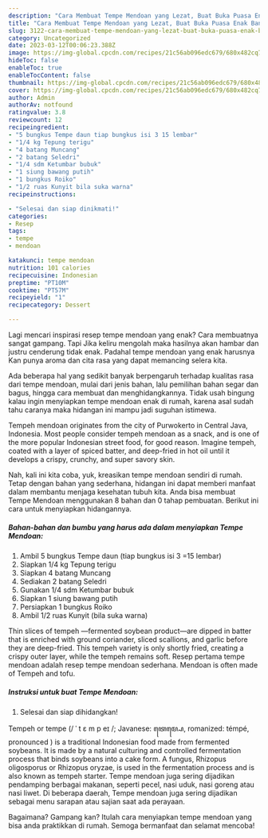 ```yaml
---
description: "Cara Membuat Tempe Mendoan yang Lezat, Buat Buka Puasa Enak Banget"
title: "Cara Membuat Tempe Mendoan yang Lezat, Buat Buka Puasa Enak Banget"
slug: 3122-cara-membuat-tempe-mendoan-yang-lezat-buat-buka-puasa-enak-banget
category: Uncategorized
date: 2023-03-12T00:06:23.388Z
image: https://img-global.cpcdn.com/recipes/21c56ab096edc679/680x482cq70/tempe-mendoan-foto-resep-utama.jpg
hideToc: false
enableToc: true
enableTocContent: false
thumbnail: https://img-global.cpcdn.com/recipes/21c56ab096edc679/680x482cq70/tempe-mendoan-foto-resep-utama.jpg
cover: https://img-global.cpcdn.com/recipes/21c56ab096edc679/680x482cq70/tempe-mendoan-foto-resep-utama.jpg
author: Admin
authorAv: notfound
ratingvalue: 3.8
reviewcount: 12
recipeingredient:
- "5 bungkus Tempe daun tiap bungkus isi 3 15 lembar"
- "1/4 kg Tepung terigu"
- "4 batang Muncang"
- "2 batang Seledri"
- "1/4 sdm Ketumbar bubuk"
- "1 siung bawang putih"
- "1 bungkus Roiko"
- "1/2 ruas Kunyit bila suka warna"
recipeinstructions:

- "Selesai dan siap dinikmati!"
categories:
- Resep
tags:
- tempe
- mendoan

katakunci: tempe mendoan 
nutrition: 101 calories
recipecuisine: Indonesian
preptime: "PT10M"
cooktime: "PT57M"
recipeyield: "1"
recipecategory: Dessert

---
```



Lagi mencari inspirasi resep tempe mendoan yang enak? Cara membuatnya sangat gampang. Tapi Jika keliru mengolah maka hasilnya akan hambar dan justru cenderung tidak enak. Padahal tempe mendoan yang enak harusnya Kan punya aroma dan cita rasa yang dapat memancing selera kita.


Ada beberapa hal yang sedikit banyak berpengaruh terhadap kualitas rasa dari tempe mendoan, mulai dari jenis bahan, lalu pemilihan bahan segar dan bagus, hingga cara membuat dan menghidangkannya. Tidak usah bingung kalau ingin menyiapkan tempe mendoan enak di rumah, karena asal sudah tahu caranya maka hidangan ini mampu jadi suguhan istimewa.

Tempeh mendoan originates from the city of Purwokerto in Central Java, Indonesia. Most people consider tempeh mendoan as a snack, and is one of the more popular Indonesian street food, for good reason. Imagine tempeh, coated with a layer of spiced batter, and deep-fried in hot oil until it develops a crispy, crunchy, and super savory skin.


Nah, kali ini kita coba, yuk, kreasikan tempe mendoan sendiri di rumah. Tetap dengan bahan yang sederhana, hidangan ini dapat memberi manfaat dalam membantu menjaga kesehatan tubuh kita. Anda bisa membuat Tempe Mendoan menggunakan 8 bahan dan 0 tahap pembuatan. Berikut ini cara untuk menyiapkan hidangannya.

<!--inarticleads1-->

##### Bahan-bahan dan bumbu yang harus ada dalam menyiapkan Tempe Mendoan:

1. Ambil 5 bungkus Tempe daun (tiap bungkus isi 3 =15 lembar)
1. Siapkan 1/4 kg Tepung terigu
1. Siapkan 4 batang Muncang
1. Sediakan 2 batang Seledri
1. Gunakan 1/4 sdm Ketumbar bubuk
1. Siapkan 1 siung bawang putih
1. Persiapkan 1 bungkus Roiko
1. Ambil 1/2 ruas Kunyit (bila suka warna)


Thin slices of tempeh —fermented soybean product—are dipped in batter that is enriched with ground coriander, sliced scallions, and garlic before they are deep-fried. This tempeh variety is only shortly fried, creating a crispy outer layer, while the tempeh remains soft. Resep pertama tempe mendoan adalah resep tempe mendoan sederhana. Mendoan is often made of Tempeh and tofu. 

<!--inarticleads2-->

##### Instruksi untuk buat Tempe Mendoan:


1. Selesai dan siap dihidangkan!

Tempeh or tempe (/ ˈ t ɛ m p eɪ /; Javanese: ꦠꦺꦩ꧀ꦥꦺ, romanized: témpé, pronounced ) is a traditional Indonesian food made from fermented soybeans. It is made by a natural culturing and controlled fermentation process that binds soybeans into a cake form. A fungus, Rhizopus oligosporus or Rhizopus oryzae, is used in the fermentation process and is also known as tempeh starter. Tempe mendoan juga sering dijadikan pendamping berbagai makanan, seperti pecel, nasi uduk, nasi goreng atau nasi liwet. Di beberapa daerah, Tempe mendoan juga sering dijadikan sebagai menu sarapan atau sajian saat ada perayaan. 

Bagaimana? Gampang kan? Itulah cara menyiapkan tempe mendoan yang bisa anda praktikkan di rumah. Semoga bermanfaat dan selamat mencoba!
